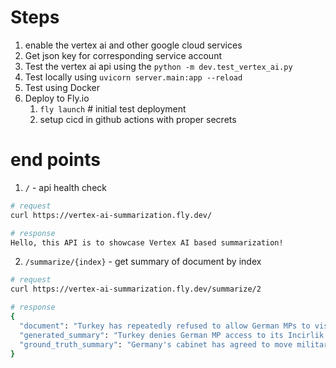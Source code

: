 # Steps

1. enable the vertex ai and other google cloud services
2. Get json key for corresponding service account
3. Test the vertex ai api using the `python -m dev.test_vertex_ai.py`
4. Test locally using `uvicorn server.main:app --reload`
5. Test using Docker
6. Deploy to Fly.io
   1. `fly launch` # initial test deployment
   2. setup cicd in github actions with proper secrets

# end points

1. `/` - api health check

```bash
# request
curl https://vertex-ai-summarization.fly.dev/

# response
Hello, this API is to showcase Vertex AI based summarization!
```

2. `/summarize/{index}` - get summary of document by index

```bash
# request
curl https://vertex-ai-summarization.fly.dev/summarize/2

# response
{
  "document": "Turkey has repeatedly refused to allow German MPs to visit the 260 soldiers stationed at the Incirlik airbase.\nThe Ankara government is angry that Germany gave asylum to soldiers accused of involvement in a botched coup.\nThe German contingent provides reconnaissance jets and tanker aircraft as part of a US-led operation against jihadist group so-called Islamic State.",
  "generated_summary": "Turkey denies German MP access to its Incirlik airbase, hosting 260 German soldiers, due to Germany granting asylum to soldiers allegedly involved in a failed coup attempt.",
  "ground_truth_summary": "Germany's cabinet has agreed to move military forces from Turkey to Jordan amid a diplomatic dispute."
}
```
